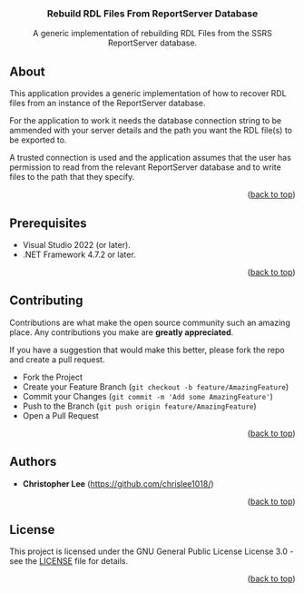<h3 align="center">Rebuild RDL Files From ReportServer Database</h3>

  <p align="center">
A generic implementation of rebuilding RDL Files from the SSRS ReportServer database.
    <br />
  </p>
</div>

## About

This application provides a generic implementation of how to recover RDL files from an instance of the ReportServer database.  

For the application to work it needs the database connection string to be ammended with your server details and the path you want the RDL file(s) to be exported to.

A trusted connection is used and the application assumes that the user has permission to read from the relevant ReportServer database and to write files to the path
that they specify.

<p align="right">(<a href="#top">back to top</a>)</p>

<!-- GETTING STARTED -->
## Prerequisites

* Visual Studio 2022 (or later).
* .NET Framework 4.7.2 or later.
<p align="right">(<a href="#top">back to top</a>)</p>

<!-- CONTRIBUTING -->
## Contributing

Contributions are what make the open source community such an amazing place. Any contributions you make are **greatly appreciated**.

If you have a suggestion that would make this better, please fork the repo and create a pull request. 

* Fork the Project
* Create your Feature Branch (`git checkout -b feature/AmazingFeature`)
* Commit your Changes (`git commit -m 'Add some AmazingFeature'`)
* Push to the Branch (`git push origin feature/AmazingFeature`)
* Open a Pull Request
<p align="right">(<a href="#top">back to top</a>)</p>

## Authors

* **Christopher Lee** (https://github.com/chrislee1018/)
<p align="right">(<a href="#top">back to top</a>)</p>

## License

This project is licensed under the GNU General Public License License 3.0 - see the [LICENSE](LICENSE) file for details.
<p align="right">(<a href="#top">back to top</a>)</p>


